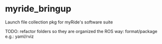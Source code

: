 # myride_bringup
Launch file collection pkg for myRide's software suite


TODO: refactor folders so they are organized the ROS way: format/package e.g.: yaml/rviz